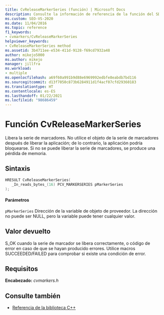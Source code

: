 ```yaml
---
title: CvReleaseMarkerSeries (función) | Microsoft Docs
description: Consulte la información de referencia de la función del SDK CvReleaseMarkerSeries (biblioteca de C) del visualizador de simultaneidad.
ms.custom: SEO-VS-2020
ms.date: 11/04/2016
ms.topic: reference
f1_keywords:
- cvmarkers/CvReleaseMarkerSeries
helpviewer_keywords:
- CvReleaseMarkerSeries method
ms.assetid: 3b4711ee-e534-411d-9128-f69cd7932a48
author: mikejo5000
ms.author: mikejo
manager: jillfra
ms.workload:
- multiple
ms.openlocfilehash: a69f60a991b9d88e6969992edbfe8eabdb7bd116
ms.sourcegitcommit: d13f7050c873b6284911d1f4acf07cfd29360183
ms.translationtype: HT
ms.contentlocale: es-ES
ms.lasthandoff: 01/22/2021
ms.locfileid: "98686459"
---
```

# <a name="cvreleasemarkerseries-function"></a>Función CvReleaseMarkerSeries
Libera la serie de marcadores. No utilice el objeto de la serie de marcadores después de liberar la aplicación; de lo contrario, la aplicación podría bloquearse. Si no se puede liberar la serie de marcadores, se produce una pérdida de memoria.

## <a name="syntax"></a>Sintaxis

```C
HRESULT CvReleaseMarkerSeries(
   _In_reads_bytes_(16) PCV_MARKERSERIES pMarkerSeries
);
```

#### <a name="parameters"></a>Parámetros
 `pMarkerSeries` Dirección de la variable de objeto de proveedor. La dirección no puede ser NULL, pero la variable puede tener cualquier valor.

## <a name="return-value"></a>Valor devuelto
 S_OK cuando la serie de marcador se libera correctamente, o código de error en caso de que se hayan producido errores. Utilice macros SUCCEEDED/FAILED para comprobar si existe una condición de error.

## <a name="requirements"></a>Requisitos
 **Encabezado:** *cvmarkers.h*

## <a name="see-also"></a>Consulte también
- [Referencia de la biblioteca C++](../profiling/cpp-library-reference.md)